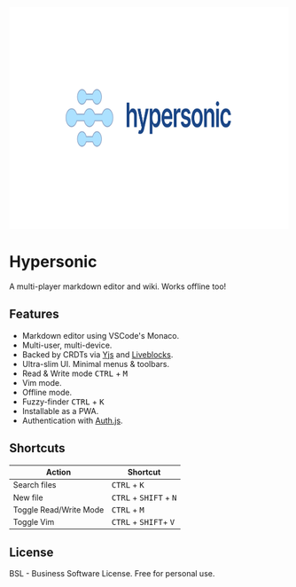 <img src="static/banner.svg" alt="logo" height="400"/>

# Hypersonic

A multi-player markdown editor and wiki. Works offline too!

## Features

- Markdown editor using VSCode's Monaco.
- Multi-user, multi-device.
- Backed by CRDTs via [Yjs](https://yjs.dev) and [Liveblocks](https://liveblocks.io/document/yjs).
- Ultra-slim UI. Minimal menus & toolbars.
- Read & Write mode <kbd>CTRL</kbd> + <kbd>M</kbd>
- Vim mode.
- Offline mode.
- Fuzzy-finder <kbd>CTRL</kbd> + <kbd>K</kbd>
- Installable as a PWA.
- Authentication with [Auth.js](https://authjs.dev).

## Shortcuts

| Action                 | Shortcut                                          |
| ---------------------- | ------------------------------------------------- |
| Search files           | <kbd>CTRL</kbd> + <kbd>K</kbd>                    |
| New file               | <kbd>CTRL</kbd> + <kbd>SHIFT</kbd> + <kbd>N</kbd> |
| Toggle Read/Write Mode | <kbd>CTRL</kbd> + <kbd>M</kbd>                    |
| Toggle Vim             | <kbd>CTRL</kbd> + <kbd>SHIFT</kbd>+ <kbd>V</kbd>  |

## License

BSL - Business Software License. Free for personal use.
